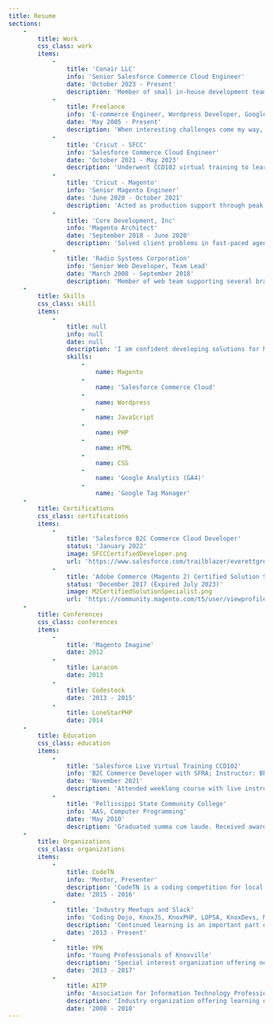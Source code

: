 ```yaml
---
title: Resume
sections:
    -
        title: Work
        css_class: work
        items:
            -
                title: 'Conair LLC'
                info: 'Senior Salesforce Commerce Cloud Engineer'
                date: 'October 2023 - Present'
                description: 'Member of small in-house development team, collaborating with multiple agencies to support more than a dozen B2C Commerce Cloud sites. Implemented complex Floodlight, Amazon Ads, Facebook Ads, Site monitoring, and other business requirements via Google Tag Manager. Applied creative problem solving to meet the needs of our customers and the business. Designed and documented new Git workflow. Review agency work and collaborate on improvements. Support legacy PHP sites, as well as integrations with fraud protection, Klaviyo, Salsify, SAP, and more.'
            -
                title: Freelance
                info: 'E-commerce Engineer, Wordpress Developer, Google Tag Manager SME'
                date: 'May 2005 - Present'
                description: 'When interesting challenges come my way, I am eager to solve problems, expand my skillset, and share my expertise. I''ve lent my e-commerce, PHP, and web performance skills to numerous sites over the years.'
            -
                title: 'Cricut - SFCC'
                info: 'Salesforce Commerce Cloud Engineer'
                date: 'October 2021 - May 2023'
                description: 'Underwent CCD102 virtual training to learn more about SFCC Development before passing B2C Commerce Developer certification in Jan 2022. Supported team through launch of multi-realm, multi-store migration from Magento 2 to SFCC on SFRA. Worked heavily with SFCC Business Manager to implement subscriber benefits and upsell via promotions, middleware, helpers, and custom templates. Resolved issues with Cart Abandonment integration using Google Tag Manager.'
            -
                title: 'Cricut - Magento'
                info: 'Senior Magento Engineer'
                date: 'June 2020 - October 2021'
                description: 'Acted as production support through peak order volume >200/min, assisting with load testing planning and execution. Created and managed Docker environment and bespoke Bash utilities for working with our non-prod environments. Assisted SRE managing our Varnish config and AWS environments. Leveraged Blackfire PHP profiling, strace, and other tools to identify and resolve performance issues across the stack, leading to major performance wins ahead of important ‘20 Black Friday sale, and in April ‘21 leading to thousands in infrastructure cost savings. Resolved several issues with Google Tag Manager implementation, including with EMS and visitor ID.'
            -
                title: 'Core Development, Inc'
                info: 'Magento Architect'
                date: 'September 2018 - June 2020'
                description: 'Solved client problems in fast-paced agency environment. Designed economical Magento solutions for different versions including M1, M2, and Magento Commerce Cloud. Performed code reviews, troubleshot complex client challenges in varied disciplines including SEO, advertising, fulfillment, email marketing, and more. Implemented hotfixes for urgent issues.'
            -
                title: 'Radio Systems Corporation'
                info: 'Senior Web Developer, Team Lead'
                date: 'March 2008 - September 2018'
                description: 'Member of web team supporting several brand websites, practicing Agile/Scrum model. Three years of C# / ASP.net development with Kentico, transitioned flagship sites to PHP development in ExpressionEngine and Magento. Customized Oracle''s Java/JSP-based iStore ecommerce platform for b2b and b2c orders. Integrated Magento with Oracle for CRM, fulfillment requirements. Mentored several junior and mid-level developers. Heavily involved in initiatives to improve site speed, conversion rate, SEO, fraud-prevention, and customer satisfaction. Integrated Google Analytics and other business requirements using Google Tag Manager.'
    -
        title: Skills
        css_class: skill
        items:
            -
                title: null
                info: null
                date: null
                description: 'I am confident developing solutions for Magento (Adobe Commerce) 1 and 2, Salesforce B2C Commerce Cloud (Demandware / SFCC), and WordPress.  I use Git for my projects but have SVN and Mercurial experience. I am adept at debugging with PHPStorm + Xdebug and VSCode + Prophet to troubleshoot issues. I''m comfortable with Eloquent ORM, but also capable writing raw SQL for reporting and answering business questions.'
                skills:
                    -
                        name: Magento
                    -
                        name: 'Salesforce Commerce Cloud'
                    -
                        name: Wordpress
                    -
                        name: JavaScript
                    -
                        name: PHP
                    -
                        name: HTML
                    -
                        name: CSS
                    -
                        name: 'Google Analytics (GA4)'
                    -
                        name: 'Google Tag Manager'
    -
        title: Certifications
        css_class: certifications
        items:
            -
                title: 'Salesforce B2C Commerce Cloud Developer'
                status: 'January 2022'
                image: SFCCCertifiedDeveloper.png
                url: 'https://www.salesforce.com/trailblazer/everettgreen'
            -
                title: 'Adobe Commerce (Magento 2) Certified Solution Specialist'
                status: 'December 2017 (Expired July 2023)'
                image: M2CertifiedSolutionSpecialist.png
                url: 'https://community.magento.com/t5/user/viewprofilepage/user-id/346467'
    -
        title: Conferences
        css_class: conferences
        items:
            -
                title: 'Magento Imagine'
                date: 2012
            -
                title: Laracon
                date: 2013
            -
                title: Codestock
                date: '2013 - 2015'
            -
                title: LoneStarPHP
                date: 2014
    -
        title: Education
        css_class: education
        items:
            -
                title: 'Salesforce Live Virtual Training CCD102'
                info: 'B2C Commerce Developer with SFRA; Instructor: Bhalinder Singh'
                date: 'November 2021'
                description: 'Attended weeklong course with live instructor, actively participated, taking and sharing notes with teammates.'
            -
                title: 'Pellissippi State Community College'
                info: 'AAS, Computer Programming'
                date: 'May 2010'
                description: 'Graduated summa cum laude. Received award for honored graduate of CSIT department. PSCC Knoxville Chapter Officer for AITP, developed chapter website and helped coordinate events.'
    -
        title: Organizations
        css_class: organizations
        items:
            -
                title: CodeTN
                info: 'Mentor, Presenter'
                description: 'CodeTN is a coding competition for local high schools. I mentored a team as a "tech pro" and presented an introduction to Git and GitHub to competition participants.'
                date: '2015 - 2016'
            -
                title: 'Industry Meetups and Slack'
                info: 'Coding Dojo, KnoxJS, KnoxPHP, LOPSA, KnoxDevs, MageChat, SFCC Unofficial'
                description: 'Continued learning is an important part of staying relevant in our industry. I stay up to date and learn new things from my colleagues at a number of local and regional meetups. I am also a member of many developer Slack workspaces.'
                date: '2013 - Present'
            -
                title: YPK
                info: 'Young Professionals of Knoxville'
                description: 'Special interest organization offering networking opportunities. I provide website support.'
                date: '2013 - 2017'
            -
                title: AITP
                info: 'Association for Information Technology Professionals'
                description: 'Industry organization offering learning opportunities and networking. I served as an officer, coordinated events, and produced the organization website.'
                date: '2008 - 2010'
---
```


